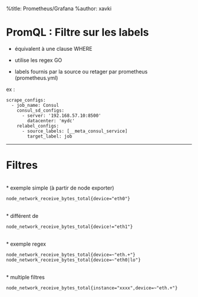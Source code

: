 %title: Prometheus/Grafana
%author: xavki


# PromQL : Filtre sur les labels


* équivalent à une clause WHERE

* utilise les regex GO

* labels fournis par la source ou retager par prometheus (prometheus.yml)

ex :

```
scrape_configs:
  - job_name: Consul
    consul_sd_configs:
      - server: '192.168.57.10:8500'
        datacenter: 'mydc'
    relabel_configs:
      - source_labels: [__meta_consul_service]
        target_label: job
```


---------------------------------------------------------------------------------


# Filtres


<br>
* exemple simple (à partir de node exporter)

```
node_network_receive_bytes_total{device="eth0"}
```

<br>
* différent de

```
node_network_receive_bytes_total{device!="eth1"}
```


<br>
* exemple regex

```
node_network_receive_bytes_total{device=~"eth.+"}
node_network_receive_bytes_total{device=~"eth0|lo"}
```

<br>
* multiple filtres

```
node_network_receive_bytes_total{instance="xxxx",device=~"eth.+"}
```

